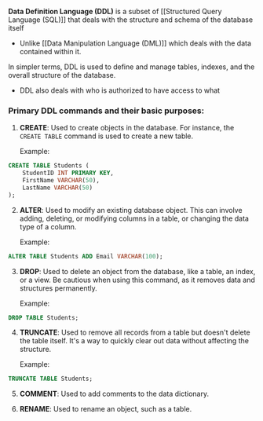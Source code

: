 **Data Definition Language (DDL)** is a subset of [[Structured Query Language (SQL)]] that deals with the structure and schema of the database itself 
- Unlike [[Data Manipulation Language (DML)]]  which deals with the data contained within it.

In simpler terms, DDL is used to define and manage tables, indexes, and the overall structure of the database.
- DDL also deals with who is authorized to have access to what

### Primary DDL commands and their basic purposes:
1. **CREATE**: Used to create objects in the database. For instance, the `CREATE TABLE` command is used to create a new table.
    
    Example:
```SQL
CREATE TABLE Students (
    StudentID INT PRIMARY KEY,
    FirstName VARCHAR(50),
    LastName VARCHAR(50)
);
```

2. **ALTER**: Used to modify an existing database object. This can involve adding, deleting, or modifying columns in a table, or changing the data type of a column.
    
    Example:
```SQL
ALTER TABLE Students ADD Email VARCHAR(100);
```

3. **DROP**: Used to delete an object from the database, like a table, an index, or a view. Be cautious when using this command, as it removes data and structures permanently.
    
    Example:
```SQL
DROP TABLE Students;
```

4. **TRUNCATE**: Used to remove all records from a table but doesn't delete the table itself. It's a way to quickly clear out data without affecting the structure.
    
    Example:
```SQL
TRUNCATE TABLE Students;
```

5. **COMMENT**: Used to add comments to the data dictionary.
    
6. **RENAME**: Used to rename an object, such as a table.